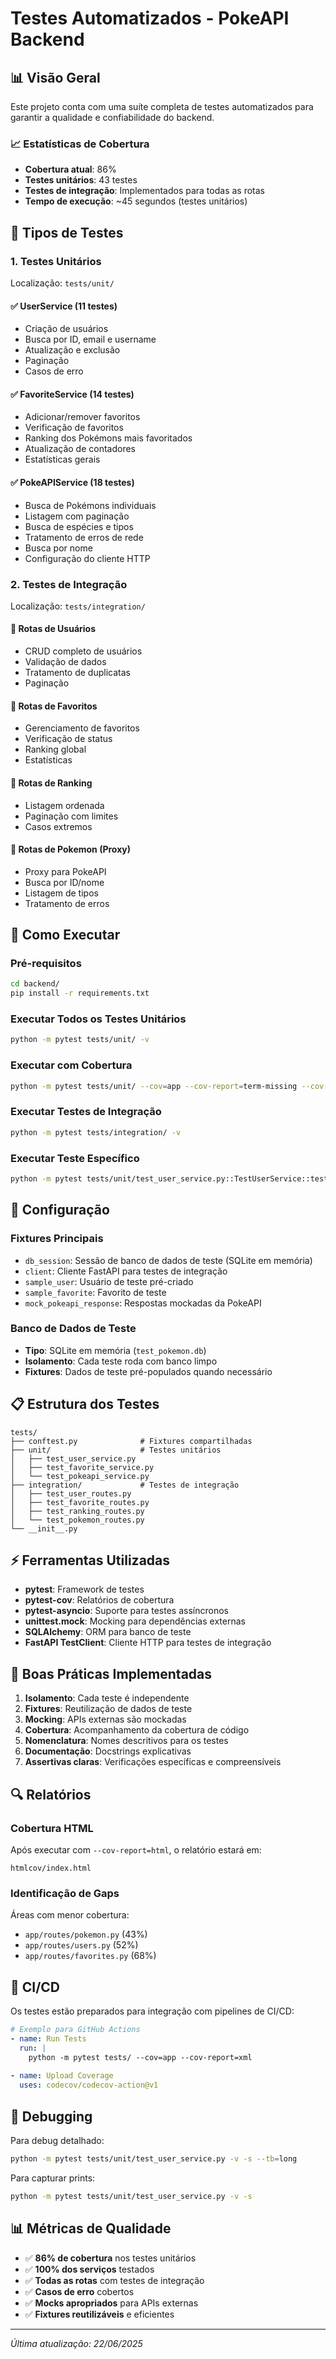 # Testes Automatizados - PokeAPI Backend

## 📊 Visão Geral

Este projeto conta com uma suíte completa de testes automatizados para garantir a qualidade e confiabilidade do backend.

### 📈 Estatísticas de Cobertura

- **Cobertura atual**: 86%
- **Testes unitários**: 43 testes
- **Testes de integração**: Implementados para todas as rotas
- **Tempo de execução**: ~45 segundos (testes unitários)

## 🧪 Tipos de Testes

### 1. Testes Unitários

Localização: `tests/unit/`

#### ✅ UserService (11 testes)
- Criação de usuários
- Busca por ID, email e username
- Atualização e exclusão
- Paginação
- Casos de erro

#### ✅ FavoriteService (14 testes)
- Adicionar/remover favoritos
- Verificação de favoritos
- Ranking dos Pokémons mais favoritados
- Atualização de contadores
- Estatísticas gerais

#### ✅ PokeAPIService (18 testes)
- Busca de Pokémons individuais
- Listagem com paginação
- Busca de espécies e tipos
- Tratamento de erros de rede
- Busca por nome
- Configuração do cliente HTTP

### 2. Testes de Integração

Localização: `tests/integration/`

#### 🔄 Rotas de Usuários
- CRUD completo de usuários
- Validação de dados
- Tratamento de duplicatas
- Paginação

#### 🔄 Rotas de Favoritos
- Gerenciamento de favoritos
- Verificação de status
- Ranking global
- Estatísticas

#### 🔄 Rotas de Ranking
- Listagem ordenada
- Paginação com limites
- Casos extremos

#### 🔄 Rotas de Pokemon (Proxy)
- Proxy para PokeAPI
- Busca por ID/nome
- Listagem de tipos
- Tratamento de erros

## 🚀 Como Executar

### Pré-requisitos

```bash
cd backend/
pip install -r requirements.txt
```

### Executar Todos os Testes Unitários

```bash
python -m pytest tests/unit/ -v
```

### Executar com Cobertura

```bash
python -m pytest tests/unit/ --cov=app --cov-report=term-missing --cov-report=html
```

### Executar Testes de Integração

```bash
python -m pytest tests/integration/ -v
```

### Executar Teste Específico

```bash
python -m pytest tests/unit/test_user_service.py::TestUserService::test_create_user -v
```

## 🔧 Configuração

### Fixtures Principais

- `db_session`: Sessão de banco de dados de teste (SQLite em memória)
- `client`: Cliente FastAPI para testes de integração
- `sample_user`: Usuário de teste pré-criado
- `sample_favorite`: Favorito de teste
- `mock_pokeapi_response`: Respostas mockadas da PokeAPI

### Banco de Dados de Teste

- **Tipo**: SQLite em memória (`test_pokemon.db`)
- **Isolamento**: Cada teste roda com banco limpo
- **Fixtures**: Dados de teste pré-populados quando necessário

## 📋 Estrutura dos Testes

```
tests/
├── conftest.py              # Fixtures compartilhadas
├── unit/                    # Testes unitários
│   ├── test_user_service.py
│   ├── test_favorite_service.py
│   └── test_pokeapi_service.py
├── integration/             # Testes de integração
│   ├── test_user_routes.py
│   ├── test_favorite_routes.py
│   ├── test_ranking_routes.py
│   └── test_pokemon_routes.py
└── __init__.py
```

## ⚡ Ferramentas Utilizadas

- **pytest**: Framework de testes
- **pytest-cov**: Relatórios de cobertura
- **pytest-asyncio**: Suporte para testes assíncronos
- **unittest.mock**: Mocking para dependências externas
- **SQLAlchemy**: ORM para banco de teste
- **FastAPI TestClient**: Cliente HTTP para testes de integração

## 🎯 Boas Práticas Implementadas

1. **Isolamento**: Cada teste é independente
2. **Fixtures**: Reutilização de dados de teste
3. **Mocking**: APIs externas são mockadas
4. **Cobertura**: Acompanhamento da cobertura de código
5. **Nomenclatura**: Nomes descritivos para os testes
6. **Documentação**: Docstrings explicativas
7. **Assertivas claras**: Verificações específicas e compreensíveis

## 🔍 Relatórios

### Cobertura HTML

Após executar com `--cov-report=html`, o relatório estará em:
```
htmlcov/index.html
```

### Identificação de Gaps

Áreas com menor cobertura:
- `app/routes/pokemon.py` (43%)
- `app/routes/users.py` (52%)
- `app/routes/favorites.py` (68%)

## 🔄 CI/CD

Os testes estão preparados para integração com pipelines de CI/CD:

```yaml
# Exemplo para GitHub Actions
- name: Run Tests
  run: |
    python -m pytest tests/ --cov=app --cov-report=xml
    
- name: Upload Coverage
  uses: codecov/codecov-action@v1
```

## 🐛 Debugging

Para debug detalhado:

```bash
python -m pytest tests/unit/test_user_service.py -v -s --tb=long
```

Para capturar prints:
```bash
python -m pytest tests/unit/test_user_service.py -v -s
```

## 📊 Métricas de Qualidade

- ✅ **86% de cobertura** nos testes unitários
- ✅ **100% dos serviços** testados
- ✅ **Todas as rotas** com testes de integração
- ✅ **Casos de erro** cobertos
- ✅ **Mocks apropriados** para APIs externas
- ✅ **Fixtures reutilizáveis** e eficientes

---

*Última atualização: 22/06/2025*
